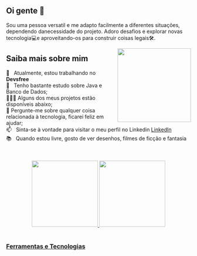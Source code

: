 ## Oi gente 👋


Sou uma pessoa versatil e me adapto facilmente a diferentes situações, dependendo danecessidade do projeto. Adoro desafios e explorar novas tecnologia💻e aproveitando-os para construir coisas legais🛠️.


<img src="https://user-images.githubusercontent.com/93448139/194719069-e75e6b43-2b31-4d9e-842e-18ace074d9ee.png" align="right" height="200em"/>

## Saiba mais sobre mim

🔭 &nbsp; Atualmente, estou trabalhando no **Devsfree**<br>
🌱 &nbsp; Tenho bastante estudo sobre Java e Banco de Dados;<br>
👨🏻‍💻 Alguns dos meus projetos estão disponíveis abaixo;<br>
💬 Pergunte-me sobre qualquer coisa relacionada à tecnologia, ficarei feliz em ajudar;<br>
📫 &nbsp; Sinta-se à vontade para visitar o meu perfil no Linkedin [LinkedIn](https://www.linkedin.com/in/paulo-manznao/)<br>
📚 &nbsp; Quando estou livre, gosto de ver desenhos, filmes de ficção e fantasia <br>
##
<br>
<div align="center">
  <a href="https://github.com/rafaballerini">
  <img height="180em" src="https://github-readme-stats.vercel.app/api?username=rafaballerini&show_icons=true&theme=dracula&include_all_commits=true&count_private=true"/>
  <img height="180em" src="https://github-readme-stats.vercel.app/api/top-langs/?username=rafaballerini&layout=compact&langs_count=7&theme=dracula"/>
</div>
<br>
  
### Ferramentas e Tecnologias
  
<!--
**manzano-pje/manzano-pje** is a ✨ _special_ ✨ repository because its `README.md` (this file) appears on your GitHub profile.


Here are some ideas to get you started:

- 🔭 I’m currently working on ...
- 🌱 I’m currently learning ...
- 👯 I’m looking to collaborate on ...
- 🤔 I’m looking for help with ...
- 💬 Ask me about ...
- 📫 How to reach me: ...
- 😄 Pronouns: ...
- ⚡ Fun fact: ...
-->
